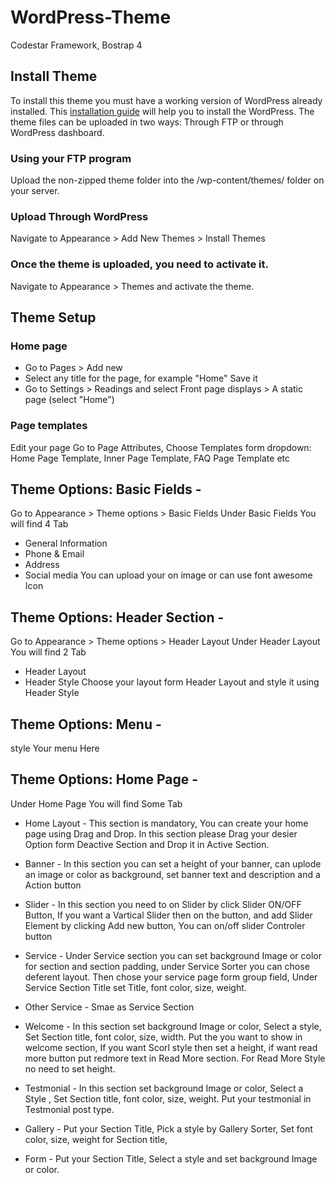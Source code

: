 # WordPress-Theme
Codestar Framework, Bostrap 4

## Install Theme 
To install this theme you must have a working version of WordPress already installed. This [installation guide](https://codex.wordpress.org/) will help you to install the WordPress. The theme files can be uploaded in two ways: Through FTP or through WordPress dashboard.

### Using your FTP program
Upload the non-zipped theme folder into the /wp-content/themes/ folder on your server.

### Upload Through WordPress
Navigate to Appearance > Add New Themes > Install Themes

### Once the theme is uploaded, you need to activate it.
Navigate to Appearance > Themes and activate the theme.

## Theme Setup

### Home page
* Go to Pages > Add new
* Select any title for the page, for example "Home" Save it 
* Go to Settings > Readings and select Front page displays > A static page (select "Home")

### Page templates
Edit your page
Go to Page Attributes, Choose Templates form  dropdown: Home Page Template, Inner Page Template, FAQ Page Template etc

## Theme Options: Basic Fields -
Go to Appearance > Theme options > Basic Fields
Under Basic Fields You will find 4 Tab 
* General Information
* Phone & Email
* Address
* Social media
You can upload your on image or can use font awesome Icon

## Theme Options: Header Section -
Go to Appearance > Theme options > Header Layout
Under Header Layout You will find 2 Tab 
* Header Layout
* Header Style
Choose your layout form Header Layout and style it using Header Style

## Theme Options: Menu -
style Your menu Here

## Theme Options: Home Page -
Under Home Page You will find Some Tab
* Home Layout - This section is mandatory, You can create your home page using Drag and Drop. In this section please Drag your desier Option form Deactive Section and Drop it in Active Section.
* Banner - In this section you can set a height of your banner, can uplode an image or color as background, set banner text and description and a Action button 
* Slider - In this section you need to on Slider by click Slider ON/OFF Button, If you want a Vartical Slider then on the button, and add Slider Element by clicking Add new button, You can on/off slider Controler button 
* Service - Under Service section you can set background Image or color for section and section padding, under Service Sorter you can chose deferent layout. Then chose your service page form group field, Under Service Section Title set Title, font color, size, weight. 

* Other Service - Smae as  Service Section
* Welcome - In this section set background Image or color, Select a style, Set Section title, font color, size, width. Put the you want to show in welcome section, If you want Scorl style then set a height, if want read more button put redmore text in Read More section. For Read More Style no need to set height.
* Testmonial - In this section set background Image or color, Select  a Style , Set Section title, font color, size, weight. Put your testmonial in Testmonial post type.
* Gallery - Put your Section Title, Pick a style by Gallery Sorter, Set font color, size, weight for Section title,
* Form - Put your Section Title,  Select a style and set background Image or color.


